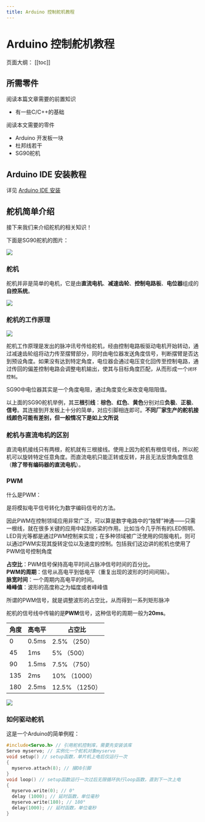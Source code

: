 ```yaml
---
title: Arduino 控制舵机教程
---
```

# Arduino 控制舵机教程

页面大纲：
[[toc]]

## 所需零件

阅读本篇文章需要的前置知识

- 有一些C/C++的基础

阅读本文需要的零件

- Arduino 开发板一块
- 杜邦线若干
- SG90舵机

## Arduino IDE 安装教程

详见 [Arduino IDE 安装](/文档/🛩️飞控入门/Arduino%20介绍.md#Arduino安装)

## 舵机简单介绍

接下来我们来介绍舵机的相关知识！

下面是SG90舵机的图片：

![](/assets/pics/Servo1-SG90.jpg)

### 舵机

舵机并非是简单的电机，它是由**直流电机**、**减速齿轮**、**控制电路板**、**电位器**组成的**自控系统**。

![](/assets/pics/servo2.1.png)

### 舵机的工作原理

![](/assets/pics/servo2.0.png)

舵机工作原理是发出的脉冲讯号传给舵机，经由控制电路板驱动电机开始转动，通过减速齿轮组将动力传至摆臂部分，同时由电位器发送角度信号，判断摆臂是否达到预设角度。如果没有达到特定角度，电位器会通过电压变化回传至控制电路，通过传回的偏差控制电路会调整电机输出，使其与目标角度匹配，从而形成一个`闭环控制`。

SG90中电位器其实是一个角度电阻，通过角度变化来改变电阻阻值。

以上面的SG90舵机举例，其**三根引线**：**棕色**、**红色**、**黄色**分别对应**负极**、**正极**、**信号**。其连接到开发板上十分的简单，对应引脚相连即可。**不同厂家生产的舵机接线颜色可能有差别，但一般情况下是如上文所说**

### 舵机与直流电机的区别

直流电机接线只有两根，舵机就有三根接线。使用上因为舵机有根信号线，所以舵机可以旋转特定任意角度。而直流电机只能正转或反转，并且无法反馈角度信息（**除了带有编码器的直流电机**）。

### PWM

什么是PWM：

是将模拟电平信号转化为数字编码信号的方法。  

因此PWM在控制领域应用非常广泛，可以算是数字电路中的“独臂”神通——只需一根线，就在很多关键的应用中起到栋梁的作用。比如当今几乎所有的LED照明、LED背光等都是通过PWM控制来实现；在多种领域被广泛使用的伺服电机，则可以通过PWM实现其旋转定位以及速度的控制。包括我们这边讲的舵机也使用了PWM信号控制角度

**占空比**：PWM信号保持高电平时间占脉冲信号时间的百分比。  
**PWM的周期**：信号从高电平到低电平（重复出现的波形的时间间隔）。  
**脉宽时间**：一个周期内高电平的时间。  
**峰峰值**：波形的高度称之为幅度或者峰峰值

所谓的PWM信号，就是调整波形的占空比，从而得到一系列矩形脉冲

舵机的信号线中传输的是**PWM**信号，这种信号的周期一般为**20ms**。

| 角度 | 高电平 |占空比|
| --- | --- |---|
| 0 | 0.5ms | 2.5% （250） |
| 45 | 1ms | 5% （500）|
| 90 | 1.5ms | 7.5% （750） |
| 135 | 2ms | 10% （1000）|
| 180 | 2.5ms | 12.5% （1250） |

![](/assets/pics/servo2.2.png)

### 如何驱动舵机

这是一个Arduino的简单例程：

```cpp
#include<Servo.h> // 引用舵机控制库，需要先安装该库
Servo myservo; // 实例化一个舵机对象myservo
void setup() // setup函数，单片机上电后仅运行一次
{
  myservo.attach(8); // 接D8引脚
}
void loop() // setup函数运行一次过后无限循环执行loop函数，直到下一次上电
{
  myservo.write(0); // 0°
  delay (1000); // 延时函数，单位毫秒
  myservo.write(180); // 180°
  delay(1000); // 延时函数，单位毫秒
}
```
